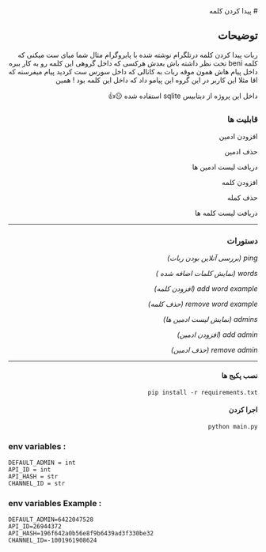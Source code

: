 <div dir="rtl">
# پیدا کردن کلمه

## توضیحات

ربات پیدا کردن کلمه درتلگرام نوشته شده با پایروگرام
مثال شما میای ست میکنی که کلمه beni تحت نظر داشته باش
بعدش هرکسی که داخل گروهی این کلمه رو به کار ببره داخل پیام هاش همون موقه ربات به کانالی که داخل سورس ست کردید پیام
میفرسته که اقا مثلا این کاربر در این گروه این پیامو داد که داخل این کلمه بود  ! همین

داخل این پروژه از دیتابیس sqlite استفاده شده
😐👍

### قابلیت ها

افزودن ادمین

حذف ادمین

دریافت لیست ادمین ها

افزودن کلمه

حذف کمله

دریافت لیست کلمه ها

***

### دستورات

*ping (بررسی آنلاین بودن ربات)*

*words (نمایش کلمات اضافه شده )*

*add word example (افزودن کلمه)*

*remove word example (حذف کلمه)*

*admins (نمایش لیست ادمین ها)*

*add admin (افزودن ادمین)*

*remove admin (حذف ادمین)*


***

#### نصب پکیج ها

    pip install -r requirements.txt

#### اجرا کردن

    python main.py

</div>

### env variables :

    DEFAULT_ADMIN = int
    API_ID = int
    API_HASH = str
    CHANNEL_ID = str

### env variables Example :

    DEFAULT_ADMIN=6422047528
    API_ID=26944372
    API_HASH=196f642a0b56e8f9b6439ad3f330be32
    CHANNEL_ID=-1001961908624
